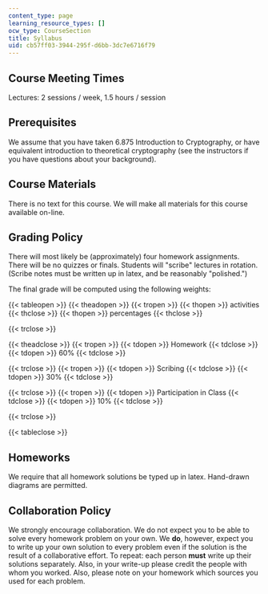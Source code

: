 ```yaml
---
content_type: page
learning_resource_types: []
ocw_type: CourseSection
title: Syllabus
uid: cb57ff03-3944-295f-d6bb-3dc7e6716f79
---
```


Course Meeting Times
--------------------

Lectures: 2 sessions / week, 1.5 hours / session

Prerequisites
-------------

We assume that you have taken 6.875 Introduction to Cryptography, or have equivalent introduction to theoretical cryptography (see the instructors if you have questions about your background).

Course Materials
----------------

There is no text for this course. We will make all materials for this course available on-line.

Grading Policy
--------------

There will most likely be (approximately) four homework assignments. There will be no quizzes or finals. Students will "scribe" lectures in rotation. (Scribe notes must be written up in latex, and be reasonably "polished.")

The final grade will be computed using the following weights:

{{< tableopen >}}
{{< theadopen >}}
{{< tropen >}}
{{< thopen >}}
activities
{{< thclose >}}
{{< thopen >}}
percentages
{{< thclose >}}

{{< trclose >}}

{{< theadclose >}}
{{< tropen >}}
{{< tdopen >}}
Homework
{{< tdclose >}}
{{< tdopen >}}
60%
{{< tdclose >}}

{{< trclose >}}
{{< tropen >}}
{{< tdopen >}}
Scribing
{{< tdclose >}}
{{< tdopen >}}
30%
{{< tdclose >}}

{{< trclose >}}
{{< tropen >}}
{{< tdopen >}}
Participation in Class
{{< tdclose >}}
{{< tdopen >}}
10%
{{< tdclose >}}

{{< trclose >}}

{{< tableclose >}}

Homeworks
---------

We require that all homework solutions be typed up in latex. Hand-drawn diagrams are permitted.

Collaboration Policy
--------------------

We strongly encourage collaboration. We do not expect you to be able to solve every homework problem on your own. We **do**, however, expect you to write up your own solution to every problem even if the solution is the result of a collaborative effort. To repeat: each person **must** write up their solutions separately. Also, in your write-up please credit the people with whom you worked. Also, please note on your homework which sources you used for each problem.